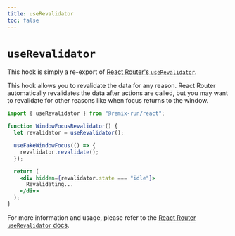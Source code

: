 ```yaml
---
title: useRevalidator
toc: false
---
```


# `useRevalidator`

<docs-info>This hook is simply a re-export of [React Router's `useRevalidator`][rr-userevalidator].</docs-info>

This hook allows you to revalidate the data for any reason. React Router automatically revalidates the data after actions are called, but you may want to revalidate for other reasons like when focus returns to the window.

```jsx
import { useRevalidator } from "@remix-run/react";

function WindowFocusRevalidator() {
  let revalidator = useRevalidator();

  useFakeWindowFocus(() => {
    revalidator.revalidate();
  });

  return (
    <div hidden={revalidator.state === "idle"}>
      Revalidating...
    </div>
  );
}
```

<docs-info>For more information and usage, please refer to the [React Router `useRevalidator` docs][rr-userevalidator].</docs-info>

[rr-userevalidator]: https://reactrouter.com/hooks/use-revalidator
